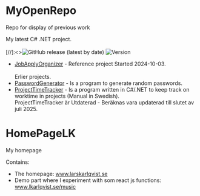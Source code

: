 # MyOpenRepo
Repo for display of previous work

My latest C# .NET project.<br><br>
[//]:<>![GitHub release (latest by date)](https://img.shields.io/github/v/release/KarlqvistLars/MyOpenRepo)
![Version](https://img.shields.io/badge/version-v1.1-lime)

* [JobApplyOrganizer](https://github.com/KarlqvistLars/MyOpenRepo/tree/main/JobApplyOrganizer/README.md) - Reference project Started 2024-10-03. <br><br>
Erlier projects.
* [PasswordGenerator](PasswordGenerator/README.md) - Is a program to generate random passwords.<br>
* [ProjectTimeTracker](ProjectTimeTracker/README.md) -  Is a program written in C#/.NET to keep track on worktime in projects (Manual in Swedish).<br>
ProjectTimeTracker är Utdaterad - Beräknas vara updaterad till slutet av juli 2025.
# HomePageLK
My homepage

Contains:<br/>
- The homepage: www.larskarlqvist.se<br/>
- Demo part where I experiment with som react js functions: www.lkarlqvist.se/music
